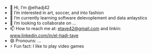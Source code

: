 - 👋 Hi, I’m @elhadj42
- 👀 I’m interested in art, soccer, and into fashion
- 🌱 I’m currently learning software delevoplement and data anlaystics 
- 💞️ I’m looking to collaborate on ...
- 📫 How to reach me at: etaye42@gmail.com and linkin: www.linkedin.com/in/el-hadj-taye
- 😄 Pronouns: ...
- ⚡ Fun fact: I like to play video games

<!---
elhadj42/elhadj42 is a ✨ special ✨ repository because its `README.md` (this file) appears on your GitHub profile.
You can click the Preview link to take a look at your changes.
--->
